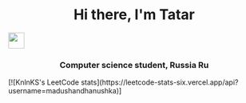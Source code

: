 <h1 align="center">Hi there, I'm Tatar</h1> 
<img src="https://github.com/blackcater/blackcater/raw/main/images/Hi.gif" height="32"/></h1>
<h3 align="center">Computer science student, Russia Ru</h3>
[![KnlnKS's LeetCode stats](https://leetcode-stats-six.vercel.app/api?username=madushandhanushka)]
